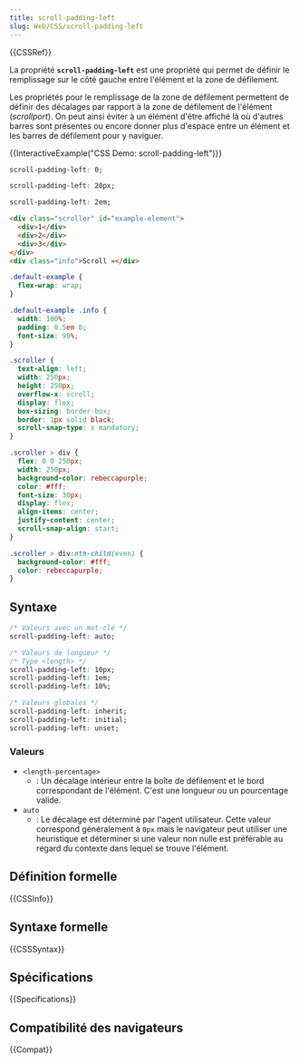 ```yaml
---
title: scroll-padding-left
slug: Web/CSS/scroll-padding-left
---
```


{{CSSRef}}

La propriété **`scroll-padding-left`** est une propriété qui permet de définir le remplissage sur le côté gauche entre l'élément et la zone de défilement.

Les propriétés pour le remplissage de la zone de défilement permettent de définir des décalages par rapport à la zone de défilement de l'élément (_scrollport_). On peut ainsi éviter à un élément d'être affiché là où d'autres barres sont présentes ou encore donner plus d'espace entre un élément et les barres de défilement pour y naviguer.

{{InteractiveExample("CSS Demo: scroll-padding-left")}}

```css interactive-example-choice
scroll-padding-left: 0;
```

```css interactive-example-choice
scroll-padding-left: 20px;
```

```css interactive-example-choice
scroll-padding-left: 2em;
```

```html interactive-example
<div class="scroller" id="example-element">
  <div>1</div>
  <div>2</div>
  <div>3</div>
</div>
<div class="info">Scroll »</div>
```

```css interactive-example
.default-example {
  flex-wrap: wrap;
}

.default-example .info {
  width: 100%;
  padding: 0.5em 0;
  font-size: 90%;
}

.scroller {
  text-align: left;
  width: 250px;
  height: 250px;
  overflow-x: scroll;
  display: flex;
  box-sizing: border-box;
  border: 1px solid black;
  scroll-snap-type: x mandatory;
}

.scroller > div {
  flex: 0 0 250px;
  width: 250px;
  background-color: rebeccapurple;
  color: #fff;
  font-size: 30px;
  display: flex;
  align-items: center;
  justify-content: center;
  scroll-snap-align: start;
}

.scroller > div:nth-child(even) {
  background-color: #fff;
  color: rebeccapurple;
}
```

## Syntaxe

```css
/* Valeurs avec un mot-clé */
scroll-padding-left: auto;

/* Valeurs de longueur */
/* Type <length> */
scroll-padding-left: 10px;
scroll-padding-left: 1em;
scroll-padding-left: 10%;

/* Valeurs globales */
scroll-padding-left: inherit;
scroll-padding-left: initial;
scroll-padding-left: unset;
```

### Valeurs

- `<length-percentage>`
  - : Un décalage intérieur entre la boîte de défilement et le bord correspondant de l'élément. C'est une longueur ou un pourcentage valide.
- `auto`
  - : Le décalage est déterminé par l'agent utilisateur. Cette valeur correspond généralement à `0px` mais le navigateur peut utiliser une heuristique et déterminer si une valeur non nulle est préférable au regard du contexte dans lequel se trouve l'élément.

## Définition formelle

{{CSSInfo}}

## Syntaxe formelle

{{CSSSyntax}}

## Spécifications

{{Specifications}}

## Compatibilité des navigateurs

{{Compat}}
